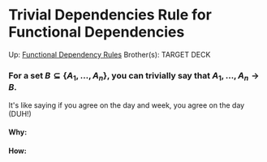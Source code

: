 # Trivial Dependencies Rule for Functional Dependencies

Up: [Functional Dependency Rules](functional_dependency_rules)
Brother(s):
TARGET DECK

### For a set $B \subseteq \{A_1,...,A_n\},$ you can trivially say that $A_1,...,A_n \rightarrow B$.


It's like saying if you agree on the day and week, you agree on the day (DUH!)



































#### Why:
#### How:









